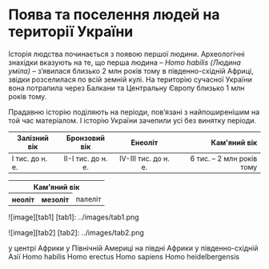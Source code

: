 Поява та поселення людей на території України
=============================================
Історія людства починається з появою першої людини. Археологічні
знахідки вказують на те, що перша людина – *Homo habilis (Людина
уміла)* – з’явилася близько 2 млн років тому в південно-східній Африці,
звідки розселилася по всій земній кулі. На територію сучасної України
вона потрапила через Балкани та Центральну Європу близько 1 млн років
тому.


Прадавню історію поділяють на періоди, пов’язані з найпоширенішим на той
час матеріалом. І історію України зачепили усі без винятку періоди.


| Залізний вік  | Бронзовий вік | Енеоліт | Кам'яний вік |
| ------------- |:-------------:|:----:| -----:|
| I тис. до н. е. | II-I тис. до н. е. | IV-III тис. до н. е. | 6 тис. – 2 млн років тому |

<html>
<table align="center">
 <tr>
    <th colspan="3">Кам'яний вік</th>
  </tr>
  <tr>
    <th rowspan="2">неоліт</th>
    <th rowspan="2">мезоліт</th>
    <td>палеліт</td>
  </tr>
</table>
</html>



![image][tab1]
[tab1]: ../images/tab1.png



![image][tab2]
[tab2]: ../images/tab2.png

<quiz name="History" correctLabel="correct!" incorrectLabel="incorrect!" checkLabel="check ansert">
<question text="Людство зародилося">
<answer>у центрі Африки</answer>
<answer>у Північній Америці</answer>
<answer correct>на півдні Африки</answer>
<answer>у південно-східній Азії</answer>
</question>
<question text="Наукова назва перших людиноподібних мавп">
<answer correct>Homo habilis </answer>
<answer>Homo erectus</answer>
<answer>Homo sapiens</answer>
<answer>Homo heidelbergensis</answer>
</question>
</quiz>

